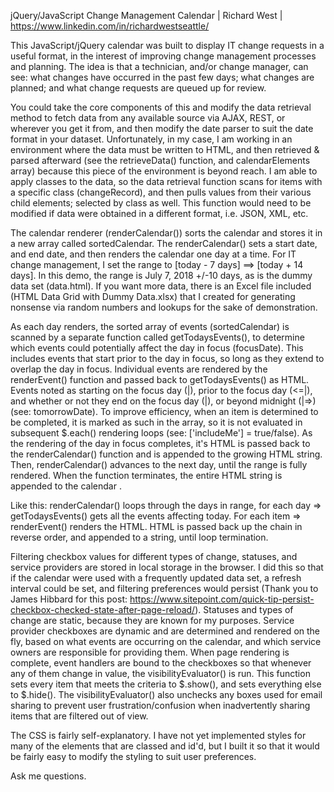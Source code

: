 jQuery/JavaScript Change Management Calendar | Richard West | https://www.linkedin.com/in/richardwestseattle/

This JavaScript/jQuery calendar was built to display IT change requests in a useful format, in the interest of improving change management processes and planning. The idea is that a technician, and/or change manager, can see: what changes have occurred in the past few days; what changes are planned; and what change requests are queued up for review.

You could take the core components of this and modify the data retrieval method to fetch data from any available source via AJAX, REST, or wherever you get it from, and then modify the date parser to suit the date format in your dataset. Unfortunately, in my case, I am  working in an environment where the data must be written to HTML, and then retrieved & parsed afterward (see the retrieveData() function, and calendarElements array) because this piece of the environment is beyond reach. I am able to apply classes to the data, so the data retrieval function scans for items with a specific class (changeRecord), and then pulls values from their various child elements; selected by class as well. This function would need to be modified if data were obtained in a different format, i.e. JSON, XML, etc.

The calendar renderer (renderCalendar()) sorts the calendar and stores it in a new array called sortedCalendar. The renderCalendar() sets a start date, and end date, and then renders the calendar one day at a time. For IT change management, I set the range to [today - 7 days] ==> [today + 14 days]. In this demo, the range is July 7, 2018 +/-10 days, as is the dummy data set (data.html). If you want more data, there is an Excel file included (HTML Data Grid with Dummy Data.xlsx) that I created  for generating nonsense via random numbers and lookups for the sake of demonstration.

As each day renders, the sorted array of events (sortedCalendar) is scanned by a separate function called getTodaysEvents(), to determine which events could potentially affect the day in focus (focusDate). This includes events that start prior to the day in focus, so long as they extend to overlap the day in focus. Individual events are rendered by the renderEvent() function and passed back to getTodaysEvents() as HTML. Events noted as starting on the focus day (|), prior to the focus day (<=|), and whether or not they end on the focus day (|), or beyond midnight (|=>) (see: tomorrowDate). To improve efficiency, when an item is determined to be completed, it is marked as such in the array, so it is not evaluated in subsequent $.each() rendering loops (see: ['includeMe'] = true/false). As the rendering of the day in focus completes, it's HTML is passed back to the renderCalendar() function and is appended to the growing HTML string. Then, renderCalendar() advances to the next day, until the range is fully rendered. When the function terminates, the entire HTML string is appended to the calendar <TABLE>.

Like this: renderCalendar() loops through the days in range, for each day => getTodaysEvents() gets all the events affecting today. For each item => renderEvent() renders the HTML. HTML is passed back up the chain in reverse order, and appended to a string, until loop termination.

Filtering checkbox values for different types of change, statuses, and service providers are stored in local storage in the browser. I did this so that if the calendar were used with a frequently updated data set, a refresh interval could be set, and filtering preferences would persist (Thank you to James Hibbard for this post: https://www.sitepoint.com/quick-tip-persist-checkbox-checked-state-after-page-reload/). Statuses and types of change are static, because they are known for my purposes. Service provider checkboxes are dynamic and are determined and rendered on the fly, based on what events are occurring on the calendar, and which service owners are responsible for providing them. When page rendering is complete, event handlers are bound to the checkboxes so that whenever any of them change in value, the visibilityEvaluator() is run. This function sets every item that meets the criteria to $.show(), and sets everything else to $.hide(). The visibilityEvaluator() also unchecks any boxes used for email sharing to prevent user frustration/confusion when inadvertently sharing items that are filtered out of view.

The CSS is fairly self-explanatory. I have not yet implemented styles for many of the elements that are classed and id'd, but I built it so that it would be fairly easy to modify the styling to suit user preferences.

Ask me questions.
